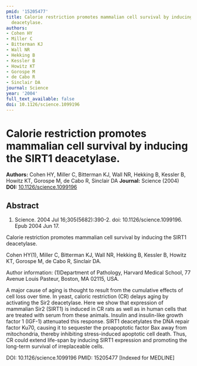 ```yaml
---
pmid: '15205477'
title: Calorie restriction promotes mammalian cell survival by inducing the SIRT1
  deacetylase.
authors:
- Cohen HY
- Miller C
- Bitterman KJ
- Wall NR
- Hekking B
- Kessler B
- Howitz KT
- Gorospe M
- de Cabo R
- Sinclair DA
journal: Science
year: '2004'
full_text_available: false
doi: 10.1126/science.1099196
---
```


# Calorie restriction promotes mammalian cell survival by inducing the SIRT1 deacetylase.
**Authors:** Cohen HY, Miller C, Bitterman KJ, Wall NR, Hekking B, Kessler B, Howitz KT, Gorospe M, de Cabo R, Sinclair DA
**Journal:** Science (2004)
**DOI:** [10.1126/science.1099196](https://doi.org/10.1126/science.1099196)

## Abstract

1. Science. 2004 Jul 16;305(5682):390-2. doi: 10.1126/science.1099196. Epub 2004 
Jun 17.

Calorie restriction promotes mammalian cell survival by inducing the SIRT1 
deacetylase.

Cohen HY(1), Miller C, Bitterman KJ, Wall NR, Hekking B, Kessler B, Howitz KT, 
Gorospe M, de Cabo R, Sinclair DA.

Author information:
(1)Department of Pathology, Harvard Medical School, 77 Avenue Louis Pasteur, 
Boston, MA 02115, USA.

A major cause of aging is thought to result from the cumulative effects of cell 
loss over time. In yeast, caloric restriction (CR) delays aging by activating 
the Sir2 deacetylase. Here we show that expression of mammalian Sir2 (SIRT1) is 
induced in CR rats as well as in human cells that are treated with serum from 
these animals. Insulin and insulin-like growth factor 1 (IGF-1) attenuated this 
response. SIRT1 deacetylates the DNA repair factor Ku70, causing it to sequester 
the proapoptotic factor Bax away from mitochondria, thereby inhibiting 
stress-induced apoptotic cell death. Thus, CR could extend life-span by inducing 
SIRT1 expression and promoting the long-term survival of irreplaceable cells.

DOI: 10.1126/science.1099196
PMID: 15205477 [Indexed for MEDLINE]
